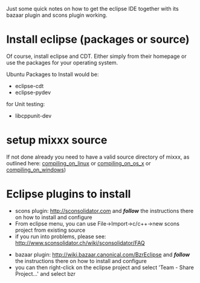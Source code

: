 Just some quick notes on how to get the eclipse IDE together with its
bazaar plugin and scons plugin working.

# Install eclipse (packages or source)

Of course, install eclipse and CDT. Either simply from their homepage or
use the packages for your operating system.

Ubuntu Packages to Install would be:

  - eclipse-cdt
  - eclipse-pydev

for Unit testing:

  - libcppunit-dev

# setup mixxx source

If not done already you need to have a valid source directory of mixxx,
as outlined here: [compiling\_on\_linux](compiling_on_linux) or
[compiling\_on\_os\_x](compiling_on_os_x) or
[compiling\_on\_windows](compiling_on_windows))

# Eclipse plugins to install

  - scons plugin: <http://sconsolidator.com> and ***follow*** the
    instructions there on how to install and configure
  - From eclipse menu, you can use File-\>Import-\>c/c++-\>new scons
    project from existing source 
  - if you run into problems, please see:
    <http://www.sconsolidator.ch/wiki/sconsolidator/FAQ>

<!-- end list -->

  - bazaar plugin: <http://wiki.bazaar.canonical.com/BzrEclipse> and
    ***follow*** the instructions there on how to install and configure
  - you can then right-click on the eclipse project and select 'Team -
    Share Project...' and select bzr
